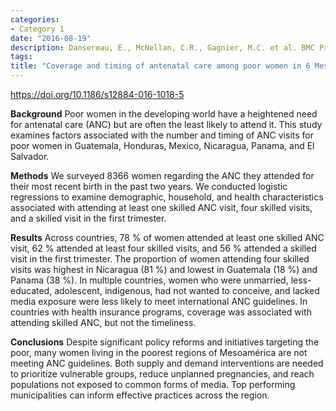 ```yaml
---
categories:
- Category 1
date: "2016-08-19"
description: Dansereau, E., McNellan, C.R., Gagnier, M.C. et al. BMC Pregnancy and Childbirth
tags:
title: "Coverage and timing of antenatal care among poor women in 6 Mesoamerican countries"
---
```

https://doi.org/10.1186/s12884-016-1018-5

**Background**
Poor women in the developing world have a heightened need for antenatal care (ANC) but are often the least likely to attend it. This study examines factors associated with the number and timing of ANC visits for poor women in Guatemala, Honduras, Mexico, Nicaragua, Panama, and El Salvador.

**Methods**
We surveyed 8366 women regarding the ANC they attended for their most recent birth in the past two years. We conducted logistic regressions to examine demographic, household, and health characteristics associated with attending at least one skilled ANC visit, four skilled visits, and a skilled visit in the first trimester.

**Results**
Across countries, 78 % of women attended at least one skilled ANC visit, 62 % attended at least four skilled visits, and 56 % attended a skilled visit in the first trimester. The proportion of women attending four skilled visits was highest in Nicaragua (81 %) and lowest in Guatemala (18 %) and Panama (38 %). In multiple countries, women who were unmarried, less-educated, adolescent, indigenous, had not wanted to conceive, and lacked media exposure were less likely to meet international ANC guidelines. In countries with health insurance programs, coverage was associated with attending skilled ANC, but not the timeliness.

**Conclusions**
Despite significant policy reforms and initiatives targeting the poor, many women living in the poorest regions of Mesoamérica are not meeting ANC guidelines. Both supply and demand interventions are needed to prioritize vulnerable groups, reduce unplanned pregnancies, and reach populations not exposed to common forms of media. Top performing municipalities can inform effective practices across the region.